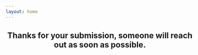 ```yaml
---
layout: home
---
```


<center><h2>Thanks for your submission, someone will reach out as soon as possible.</h2></center>